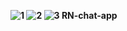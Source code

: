 **![1](https://user-images.githubusercontent.com/55433159/124564614-87f2aa00-de41-11eb-92cb-9297a70cd253.jpg)
![2](https://user-images.githubusercontent.com/55433159/124564618-888b4080-de41-11eb-8a87-9b8df33646d0.jpg)
![3](https://user-images.githubusercontent.com/55433159/124564620-888b4080-de41-11eb-88f5-5c12b59c30a9.jpg)
RN-chat-app**
